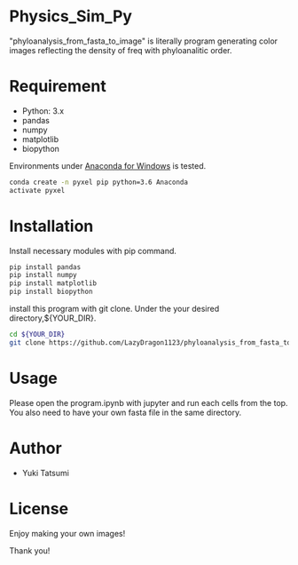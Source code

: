 # Physics_Sim_Py

"phyloanalysis_from_fasta_to_image" is literally program generating color images reflecting the density of freq with phyloanalitic order.

# Requirement

* Python: 3.x 
* pandas
* numpy
* matplotlib
* biopython

Environments under [Anaconda for Windows](https://www.anaconda.com/distribution/) is tested.

```bash
conda create -n pyxel pip python=3.6 Anaconda
activate pyxel
```

# Installation

Install necessary modules with pip command.

```bash
pip install pandas
pip install numpy
pip install matplotlib
pip install biopython
```

install this program with git clone. Under the your desired directory,${YOUR_DIR}.
```bash
cd ${YOUR_DIR}
git clone https://github.com/LazyDragon1123/phyloanalysis_from_fasta_to_image.git
```

# Usage

Please open the program.ipynb with jupyter and run each cells from the top. You also need to have your own fasta file in the same directory.

# Author

* Yuki Tatsumi

# License

Enjoy making your own images!

Thank you!